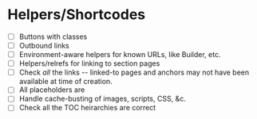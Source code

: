 # Helpers/Shortcodes

* [ ] Buttons with classes
* [ ] Outbound links
* [ ] Environment-aware helpers for known URLs, like Builder, etc.
* [ ] Helpers/relrefs for linking to section pages
* [ ] Check *all* the links -- linked-to pages and anchors may not have been available at time of creation.
* [ ] All placeholders are <THING>
* [ ] Handle cache-busting of images, scripts, CSS, &c.
* [ ] Check all the TOC heirarchies are correct
